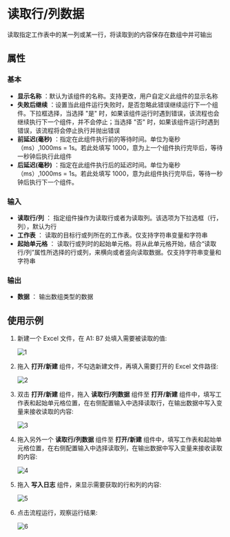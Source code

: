 # 读取行/列数据

读取指定工作表中的某一列或某一行，将读取到的内容保存在数组中并可输出

## 属性

### 基本

- **显示名称** ：默认为该组件的名称。支持更改，用户自定义此组件的显示名称
- **失败后继续** ：设置当此组件运行失败时，是否忽略此错误继续运行下一个组件。下拉框选择，当选择 "是" 时，如果该组件运行时遇到错误，该流程也会继续执行下一个组件，并不会停止；当选择 "否" 时，如果该组件运行时遇到错误，该流程将会停止执行并抛出错误
- **前延迟(毫秒)** ：指定在此组件执行前的等待时间。单位为毫秒（ms）,1000ms = 1s。若此处填写 1000，意为上一个组件执行完毕后，等待一秒钟后执行此组件
- **后延迟(毫秒)** ：指定在此组件执行后的延迟时间。单位为毫秒（ms）,1000ms = 1s。若此处填写 1000，意为此组件执行完毕后，等待一秒钟后执行下一个组件。

### 输入

- **读取行/列** ：  指定组件操作为读取行或者为读取列。该选项为下拉选框（行，列），默认为行
- **工作表** ： 读取的目标行或列所在的工作表。仅支持字符串变量和字符串
- **起始单元格** ：  读取行或列时的起始单元格。将从此单元格开始，结合“读取行/列”属性所选择的行或列，来横向或者竖向读取数据。仅支持字符串变量和字符串

### 输出

- **数据** ： 输出数组类型的数据

## 使用示例

1. 新建一个 Excel 文件，在 A1: B7 处填入需要被读取的值:

    ![1](https://docimages.blob.core.chinacloudapi.cn/images/Activities/wps9.png)

2. 拖入 **打开/新建** 组件，不勾选新建文件，再填入需要打开的 Excel 文件路径:

    ![2](https://docimages.blob.core.chinacloudapi.cn/images/Activities/wps5.png)

3. 双击 **打开/新建** 组件，拖入 **读取行/列数据** 组件至 **打开/新建** 组件中，填写工作表和起始单元格位置，在右侧配置输入中选择读取行，在输出数据中写入变量来接收读取的内容:

    ![3](https://docimages.blob.core.chinacloudapi.cn/images/Activities/wps13.png)

4. 拖入另外一个 **读取行/列数据** 组件至 **打开/新建** 组件中，填写工作表和起始单元格位置，在右侧配置输入中选择读取列，在输出数据中写入变量来接收读取的内容:

    ![4](https://docimages.blob.core.chinacloudapi.cn/images/Activities/wps14.png)

5. 拖入 **写入日志** 组件，来显示需要获取的行和列的内容:

    ![5](https://docimages.blob.core.chinacloudapi.cn/images/Activities/wps15.png)

6. 点击流程运行，观察运行结果:

    ![6](https://docimages.blob.core.chinacloudapi.cn/images/Activities/wps16.png)
